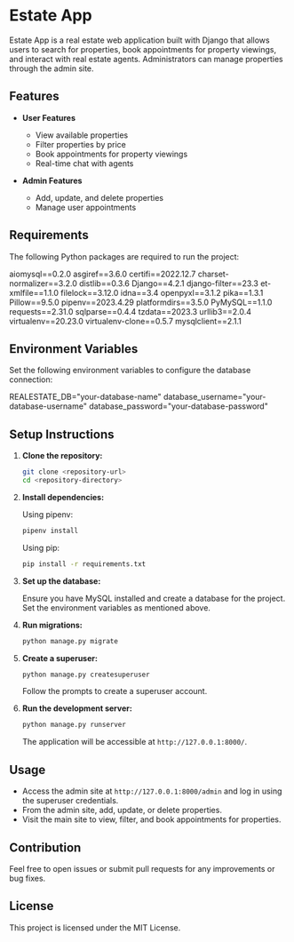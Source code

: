 # Estate App

Estate App is a real estate web application built with Django that allows users to search for properties, book appointments for property viewings, and interact with real estate agents. Administrators can manage properties through the admin site.

## Features

- **User Features**
  - View available properties
  - Filter properties by price
  - Book appointments for property viewings
  - Real-time chat with agents

- **Admin Features**
  - Add, update, and delete properties
  - Manage user appointments

## Requirements

The following Python packages are required to run the project:

aiomysql==0.2.0
asgiref==3.6.0
certifi==2022.12.7
charset-normalizer==3.2.0
distlib==0.3.6
Django==4.2.1
django-filter==23.3
et-xmlfile==1.1.0
filelock==3.12.0
idna==3.4
openpyxl==3.1.2
pika==1.3.1
Pillow==9.5.0
pipenv==2023.4.29
platformdirs==3.5.0
PyMySQL==1.1.0
requests==2.31.0
sqlparse==0.4.4
tzdata==2023.3
urllib3==2.0.4
virtualenv==20.23.0
virtualenv-clone==0.5.7
mysqlclient==2.1.1


## Environment Variables

Set the following environment variables to configure the database connection:

REALESTATE_DB="your-database-name"
database_username="your-database-username"
database_password="your-database-password"


## Setup Instructions

1. **Clone the repository:**

    ```bash
    git clone <repository-url>
    cd <repository-directory>
    ```

2. **Install dependencies:**

    Using pipenv:

    ```bash
    pipenv install
    ```

    Using pip:

    ```bash
    pip install -r requirements.txt
    ```

3. **Set up the database:**

    Ensure you have MySQL installed and create a database for the project. Set the environment variables as mentioned above.

4. **Run migrations:**

    ```bash
    python manage.py migrate
    ```

5. **Create a superuser:**

    ```bash
    python manage.py createsuperuser
    ```

    Follow the prompts to create a superuser account.

6. **Run the development server:**

    ```bash
    python manage.py runserver
    ```

    The application will be accessible at `http://127.0.0.1:8000/`.

## Usage

- Access the admin site at `http://127.0.0.1:8000/admin` and log in using the superuser credentials.
- From the admin site, add, update, or delete properties.
- Visit the main site to view, filter, and book appointments for properties.

## Contribution

Feel free to open issues or submit pull requests for any improvements or bug fixes.

## License

This project is licensed under the MIT License.

